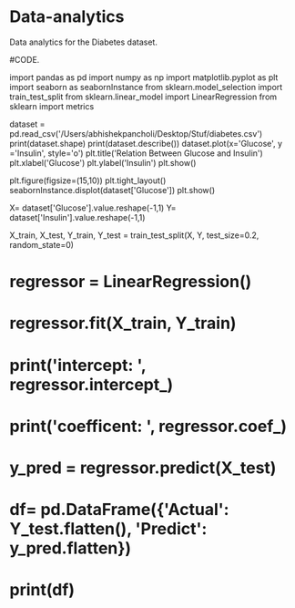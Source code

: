 # Data-analytics
Data analytics for the Diabetes dataset.


#CODE.


import pandas as pd
import numpy as np
import matplotlib.pyplot as plt
import seaborn as seabornInstance
from sklearn.model_selection import train_test_split
from sklearn.linear_model import LinearRegression
from sklearn import metrics



dataset = pd.read_csv('/Users/abhishekpancholi/Desktop/Stuf/diabetes.csv')
print(dataset.shape)
print(dataset.describe())
dataset.plot(x='Glucose', y ='Insulin', style='o')
plt.title('Relation Between Glucose and Insulin')
plt.xlabel('Glucose')
plt.ylabel('Insulin')
plt.show()

plt.figure(figsize=(15,10))
plt.tight_layout()
seabornInstance.displot(dataset['Glucose'])
plt.show()

X= dataset['Glucose'].value.reshape(-1,1)
Y= dataset['Insulin'].value.reshape(-1,1)

X_train, X_test, Y_train, Y_test = train_test_split(X, Y, test_size=0.2, random_state=0)

# regressor = LinearRegression()
# regressor.fit(X_train, Y_train)
#
# print('intercept: ', regressor.intercept_)
# print('coefficent: ', regressor.coef_)
#
# y_pred = regressor.predict(X_test)
#
# df= pd.DataFrame({'Actual': Y_test.flatten(), 'Predict': y_pred.flatten})
# print(df)
#
#




